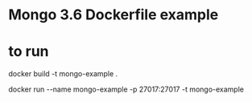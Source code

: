 # Mongo 3.6 Dockerfile example

# to run  

docker build -t mongo-example .

docker run --name mongo-example -p 27017:27017 -t mongo-example 
